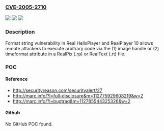 ### [CVE-2005-2710](https://cve.mitre.org/cgi-bin/cvename.cgi?name=CVE-2005-2710)
![](https://img.shields.io/static/v1?label=Product&message=n%2Fa&color=blue)
![](https://img.shields.io/static/v1?label=Version&message=n%2Fa&color=blue)
![](https://img.shields.io/static/v1?label=Vulnerability&message=n%2Fa&color=brighgreen)

### Description

Format string vulnerability in Real HelixPlayer and RealPlayer 10 allows remote attackers to execute arbitrary code via the (1) image handle or (2) timeformat attribute in a RealPix (.rp) or RealText (.rt) file.

### POC

#### Reference
- http://securityreason.com/securityalert/27
- http://marc.info/?l=full-disclosure&m=112775929608219&w=2
- http://marc.info/?l=bugtraq&m=112785544325326&w=2

#### Github
No GitHub POC found.

